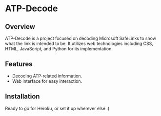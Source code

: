 # ATP-Decode

## Overview
ATP-Decode is a project focused on decoding Microsoft SafeLinks to show what the link is intended to be. It utilizes web technologies including CSS, HTML, JavaScript, and Python for its implementation.

## Features
- Decoding ATP-related information.
- Web interface for easy interaction.

## Installation
Ready to go for Heroku, or set it up wherever else :)
